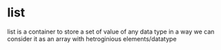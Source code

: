 # list
list is a container to store a set of value of any data type
in a way we can consider it as an array with hetroginious elements/datatype
